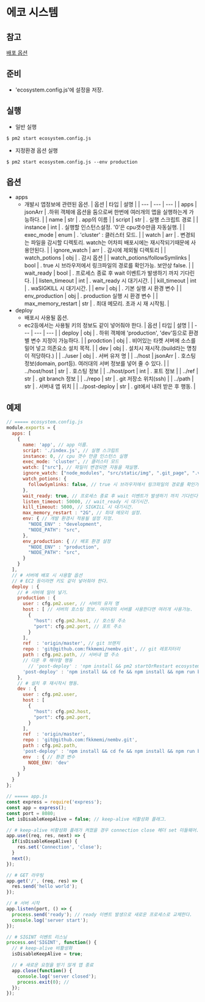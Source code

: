 # 에코 시스템

## 참고
[배포 옵션](https://pm2.keymetrics.io/docs/usage/deployment/)

## 준비
* 'ecosystem.config.js'에 설정을 저장.

## 실행
* 일반 실행
```shell
$ pm2 start ecosystem.config.js
```
* 지정환경 옵션 실행
```shell
$ pm2 start ecosystem.config.js --env production
```

## 옵션
* apps
   * 개발시 앱정보에 관련된 옵션.
| 옵션 | 타입 | 설명 |
| --- | --- | --- |
| apps | jsonArr | .하위 객체애 옵션을 둠으로써 한번에 여러개의 앱을 실행하는게 가능하다. |
| name | str | . app의 이름 |
| script | str | . 실행 스크립트 경로 |
| instance | int | . 실행할 인스턴스설정. '0'은 cpu갯수만큼 자동실행. |
| exec_mode | enum | . 'cluster' : 클러스터 모드. |
| watch | arr | . 변경되는 파일을 감시할 디렉토리. watch는 어차피 배포시에는 재시작되기때문에 사용안된다. |
| ignore_watch | arr | . 감시에 제외될 디렉토리 |
| watch_potions | obj | . 감시 옵션 |
| watch_potions/followSymlinks | bool | . true 시 브라우저에서 링크파일의 경로를 확인가능. 보안상 false. |
| wait_ready | bool | . 프로세스 종료 후 wait 이벤트가 발생하기 까지 기다린다. |
| listen_timeout | int | . wait_ready 시 대기시간. |
| kill_timeout | int | . waSIGKILL 시 대기시간. |
| env | obj | . 기본 실행 시 환경 변수 |
| env_production | obj | . production 실행 시 환경 변수 |
| max_memory_restart | str | . 최대 메모리. 초과 시 재 시작됨. |
* deploy
   * 배포시 사용될 옵션.
   * ec2등에서는 사용될 키의 정보도 같이 넣어줘야 한다.
| 옵션 | 타입 | 설명 |
| --- | --- | --- |
| deploy | obj | . 하위 객체애 'production', 'dev'등으로 환경별 변수 지정이 가능하다. |
| prodction | obj | . 비어있는 타켓 서버에 소스를 밀어 넣고 의존요소 설치 목적. |
| dev | obj | . 설치시 재시작.(build라는 명칭이 적당하다.) |
| ../user | obj | . 서버 유저 명 |
| ../host | jsonArr | . 호스팅 정보(domain, port등). 여러대의 서버 정보를 넣어 줄 수 있다. |
| ../host/host | str | . 호스팅 정보 |
| ../host/port | int | . 포트 정보 |
| ../ref | str | . git branch 정보 |
| ../repo | str | . git 저장소 위치(ssh) |
| ../path | str | . 서버내 앱 위치 |
| ../post-deploy | str | . git에서 내려 받은 후 행동. |

## 예제
```javascript
// ===== ecosystem.config.js
module.exports = {
  apps: [
    {
      name: 'app', // app 이름.
      script: './index.js', // 실행 스크립트
      instance: 0, // cpu 갯수 만큼 인스턴스 실행
      exec_mode: 'cluster', // 클러스터 모드
      watch: ["src"], // 파일이 변경되면 자동을 재실행.
      ignore_watch: ["node_modules", "src/static/img", ".git_page", ".vscode"], // 재시작 감시 제외 디렉토리
      watch_potions: {
        followSymlinks: false, // true 시 브라우저에서 링크파일의 경로를 확인가능. 보안상 false.
      },
      wait_ready: true, // 프로세스 종료 후 wait 이벤트가 발생하기 까지 기다린다.
      listen_timeout: 50000, // wait_ready 시 대기시간.
      kill_timeout: 5000, // SIGKILL 시 대기시간.
      max_memory_restart : "2G", // 최대 메모리 설정.
      env: { // 개발 환경시 적용될 설정 지정.
        "NODE_ENV" : "development",
        "NODE_PATH": "src",
      },
      env_production: { // 배포 환경 설정
        "NODE_ENV" : "production",
        "NODE_PATH": "src",
      }
    }
  ],
  // # 서버에 배포 시 사용할 옵션
  // # EC2 등이라면 키도 같이 넣어줘야 한다.
  deploy : {
    // # 서버에 밀어 넣기.
    production : {
      user : cfg.pm2.user, // 서버의 유저 명
      host : [ // 서버의 호스팅 정보. 여러대의 서버를 사용한다면 여러개 사용가능.
        {
          "host": cfg.pm2.host, // 호스팅 주소
          "port": cfg.pm2.port, // 포트 주소
        }
      ],
      ref  : 'origin/master', // git 브랜치
      repo : 'git@github.com:fkkmemi/nembv.git', // git 레포지터리
      path : cfg.pm2.path, // 서버내 앱 주소
      // 다운 후 해야할 행동
        // 'post-deploy' : 'npm install && pm2 startOrRestart ecosystem.config.js --env production'
      'post-deploy' : 'npm install && cd fe && npm install && npm run build --env production'
    },
    // # 설치 후 재시작시 행동.
    dev : {
      user : cfg.pm2.user,
      host : [
        {
          "host": cfg.pm2.host,
          "port": cfg.pm2.port,
        }
      ],
      ref  : 'origin/master',
      repo : 'git@github.com:fkkmemi/nembv.git',
      path : cfg.pm2.path,
      'post-deploy' : 'npm install && cd fe && npm install && npm run build && cd .. && pm2 startOrRestart ecosystem.config.js --env dev',
      env  : { // 환경 변수
        NODE_ENV: 'dev'
      }
    }
  }
};

// ===== app.js
const express = require('express');
const app = express();
const port = 8080;
let isDisableKeepAlive = false; // keep-alive 비활성화 플래그.

// # keep-alive 비황성화 플래가 켜졌을 경우 connection close 헤더 set 미들웨어.
app.use((req, res, next) => {
  if(isDisableKeepAlive) {
    res.set('Connection', 'close');
  }
  next();
});

// # GET 라우팅
app.get('/', (req, res) => {
  res.send('hello world');
});

// # 서버 시작
app.listen(port, () => {
  process.send('ready'); // ready 이벤트 발생으로 새로운 프로세스로 교체한다.
  console.log('server start');
});

// # SIGINT 이벤트 리스닝
process.on('SIGINT', function() {
  // # keep-alive 비활성화
  isDisableKeepAlive = true;

  // # 새로운 요청을 받기 않게 앱 종료
  app.close(function() {
    console.log('server closed');
    process.exit(0); //
  });
});
```